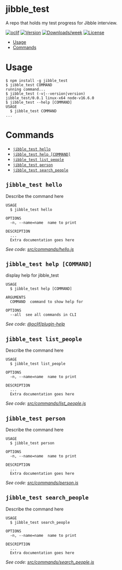 jibble_test
===========

A repo that holds my test progress for Jibble interview.

[![oclif](https://img.shields.io/badge/cli-oclif-brightgreen.svg)](https://oclif.io)
[![Version](https://img.shields.io/npm/v/jibble_test.svg)](https://npmjs.org/package/jibble_test)
[![Downloads/week](https://img.shields.io/npm/dw/jibble_test.svg)](https://npmjs.org/package/jibble_test)
[![License](https://img.shields.io/npm/l/jibble_test.svg)](https://github.com/aajiwani/jibble_test/blob/master/package.json)

<!-- toc -->
* [Usage](#usage)
* [Commands](#commands)
<!-- tocstop -->
# Usage
<!-- usage -->
```sh-session
$ npm install -g jibble_test
$ jibble_test COMMAND
running command...
$ jibble_test (-v|--version|version)
jibble_test/0.0.1 linux-x64 node-v16.6.0
$ jibble_test --help [COMMAND]
USAGE
  $ jibble_test COMMAND
...
```
<!-- usagestop -->
# Commands
<!-- commands -->
* [`jibble_test hello`](#jibble_test-hello)
* [`jibble_test help [COMMAND]`](#jibble_test-help-command)
* [`jibble_test list_people`](#jibble_test-list_people)
* [`jibble_test person`](#jibble_test-person)
* [`jibble_test search_people`](#jibble_test-search_people)

## `jibble_test hello`

Describe the command here

```
USAGE
  $ jibble_test hello

OPTIONS
  -n, --name=name  name to print

DESCRIPTION
  ...
  Extra documentation goes here
```

_See code: [src/commands/hello.js](https://github.com/aajiwani/jibble_test/blob/v0.0.1/src/commands/hello.js)_

## `jibble_test help [COMMAND]`

display help for jibble_test

```
USAGE
  $ jibble_test help [COMMAND]

ARGUMENTS
  COMMAND  command to show help for

OPTIONS
  --all  see all commands in CLI
```

_See code: [@oclif/plugin-help](https://github.com/oclif/plugin-help/blob/v3.2.3/src/commands/help.ts)_

## `jibble_test list_people`

Describe the command here

```
USAGE
  $ jibble_test list_people

OPTIONS
  -n, --name=name  name to print

DESCRIPTION
  ...
  Extra documentation goes here
```

_See code: [src/commands/list_people.js](https://github.com/aajiwani/jibble_test/blob/v0.0.1/src/commands/list_people.js)_

## `jibble_test person`

Describe the command here

```
USAGE
  $ jibble_test person

OPTIONS
  -n, --name=name  name to print

DESCRIPTION
  ...
  Extra documentation goes here
```

_See code: [src/commands/person.js](https://github.com/aajiwani/jibble_test/blob/v0.0.1/src/commands/person.js)_

## `jibble_test search_people`

Describe the command here

```
USAGE
  $ jibble_test search_people

OPTIONS
  -n, --name=name  name to print

DESCRIPTION
  ...
  Extra documentation goes here
```

_See code: [src/commands/search_people.js](https://github.com/aajiwani/jibble_test/blob/v0.0.1/src/commands/search_people.js)_
<!-- commandsstop -->
